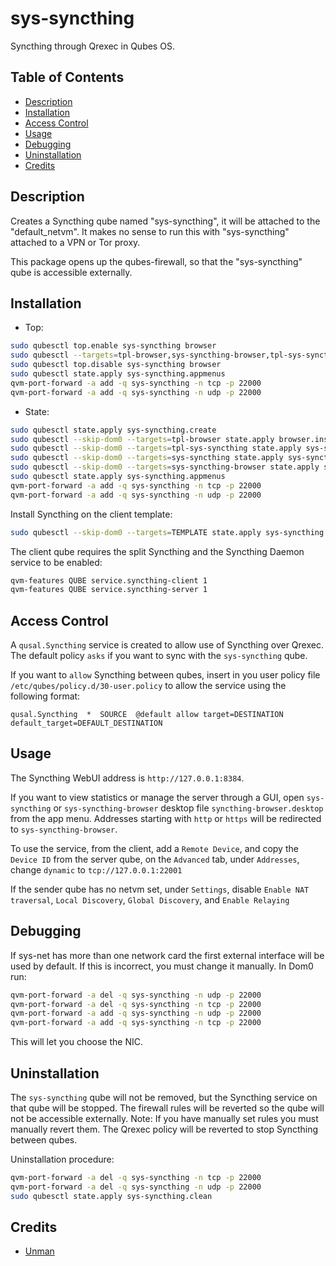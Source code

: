 # sys-syncthing

Syncthing through Qrexec in Qubes OS.

## Table of Contents

*   [Description](#description)
*   [Installation](#installation)
*   [Access Control](#access-control)
*   [Usage](#usage)
*   [Debugging](#debugging)
*   [Uninstallation](#uninstallation)
*   [Credits](#credits)

## Description

Creates a Syncthing qube named "sys-syncthing", it will be attached to the
"default_netvm". It makes no sense to run this with "sys-syncthing" attached
to a VPN or Tor proxy.

This package opens up the qubes-firewall, so that the "sys-syncthing" qube is
accessible externally.

## Installation

*   Top:

```sh
sudo qubesctl top.enable sys-syncthing browser
sudo qubesctl --targets=tpl-browser,sys-syncthing-browser,tpl-sys-syncthing,sys-syncthing state.apply
sudo qubesctl top.disable sys-syncthing browser
sudo qubesctl state.apply sys-syncthing.appmenus
qvm-port-forward -a add -q sys-syncthing -n tcp -p 22000
qvm-port-forward -a add -q sys-syncthing -n udp -p 22000
```

*   State:

<!-- pkg:begin:post-install -->

```sh
sudo qubesctl state.apply sys-syncthing.create
sudo qubesctl --skip-dom0 --targets=tpl-browser state.apply browser.install
sudo qubesctl --skip-dom0 --targets=tpl-sys-syncthing state.apply sys-syncthing.install
sudo qubesctl --skip-dom0 --targets=sys-syncthing state.apply sys-syncthing.configure
sudo qubesctl --skip-dom0 --targets=sys-syncthing-browser state.apply sys-syncthing.configure-browser
sudo qubesctl state.apply sys-syncthing.appmenus
qvm-port-forward -a add -q sys-syncthing -n tcp -p 22000
qvm-port-forward -a add -q sys-syncthing -n udp -p 22000
```

<!-- pkg:end:post-install -->

Install Syncthing on the client template:

```sh
sudo qubesctl --skip-dom0 --targets=TEMPLATE state.apply sys-syncthing.install-client
```

The client qube requires the split Syncthing and the Syncthing Daemon service
to be enabled:

```sh
qvm-features QUBE service.syncthing-client 1
qvm-features QUBE service.syncthing-server 1
```

## Access Control

A `qusal.Syncthing` service is created to allow use of Syncthing over
Qrexec. The default policy `asks` if you want to sync with the `sys-syncthing`
qube.

If you want to `allow` Syncthing between qubes, insert in you user policy file
`/etc/qubes/policy.d/30-user.policy` to allow the service using the following
format:

```qrexecpolicy
qusal.Syncthing  *  SOURCE  @default allow target=DESTINATION default_target=DEFAULT_DESTINATION
```

## Usage

The Syncthing WebUI address is `http://127.0.0.1:8384`.

If you want to view statistics or manage the server through a GUI, open
`sys-syncthing` or `sys-syncthing-browser` desktop file
`syncthing-browser.desktop` from the app menu. Addresses starting with `http`
or `https` will be redirected to `sys-syncthing-browser`.

To use the service, from the client, add a `Remote Device`, and copy the
`Device ID` from the server qube, on the `Advanced` tab, under `Addresses`,
change `dynamic` to `tcp://127.0.0.1:22001`

If the sender qube has no netvm set, under `Settings`, disable `Enable NAT
traversal`, `Local Discovery`, `Global Discovery`, and `Enable Relaying`

## Debugging

If sys-net has more than one network card the first external interface will be
used by default.  If this is incorrect, you must change it manually. In Dom0
run:

```sh
qvm-port-forward -a del -q sys-syncthing -n udp -p 22000
qvm-port-forward -a del -q sys-syncthing -n tcp -p 22000
qvm-port-forward -a add -q sys-syncthing -n udp -p 22000
qvm-port-forward -a add -q sys-syncthing -n tcp -p 22000
```

This will let you choose the NIC.

## Uninstallation

The `sys-syncthing` qube will not be removed, but the Syncthing service on
that qube will be stopped. The firewall rules will be reverted so the qube
will not be accessible externally. Note: If you have manually set rules you
must manually revert them. The Qrexec policy will be reverted to stop
Syncthing between qubes.

Uninstallation procedure:

<!-- pkg:begin:preun-uninstall -->

```sh
qvm-port-forward -a del -q sys-syncthing -n tcp -p 22000
qvm-port-forward -a del -q sys-syncthing -n udp -p 22000
sudo qubesctl state.apply sys-syncthing.clean
```

<!-- pkg:end:preun-uninstall -->

## Credits

*   [Unman](https://github.com/unman/shaker/tree/main/syncthing)
